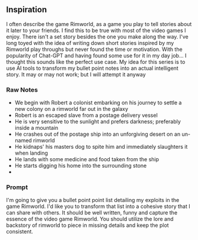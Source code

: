 ## Inspiration
I often describe the game Rimworld, as a game you play to tell stories about it later to your friends. I find this to be true with most of the video games I enjoy. There isn't a set story besides the one you make along the way. I've long toyed with the idea of writing down short stories inspired by my Rimworld play throughs but never found the time or motivation. With the popularity of Chat-GPT and having found some use for it in my day job... I thought this sounds like the perfect use case. My idea for this series is to use AI tools to transform my bullet point notes into an actual intelligent story. It may or may not work; but I will attempt it anyway







### Raw Notes
- We begin with Robert a colonist embarking on his journey to settle a new colony on a rimworld far out in the galaxy
-  Robert is an escaped slave from a postage delivery vessel
- He is very sensitive to the sunlight and prefers darkness; preferably inside a mountain 
- He crashes out of the postage ship into an unforgiving desert on an un-named rimworld
- He kidnaps' his masters dog to spite him and immediately slaughters it when landing
- He lands with some medicine and food taken from the ship
- He starts digging his home into the surrounding stone
-  





### Prompt
I'm going to give you a bullet point point list detailing my exploits in the game Rimworld. I'd like you to transform that list into a cohesive story that I can share with others. It should be well written, funny and capture the essence of the video game Rimworld. You should utilize the lore and backstory of rimworld to piece in missing details and keep the plot consistent.